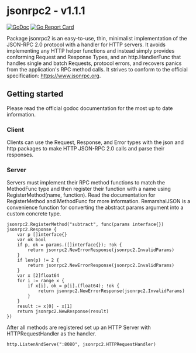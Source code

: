 # jsonrpc2 - v1.1.1
[![GoDoc](https://godoc.org/github.com/AdamSLevy/jsonrpc2?status.svg)](https://godoc.org/github.com/AdamSLevy/jsonrpc2)
[![Go Report Card](https://goreportcard.com/badge/github.com/AdamSLevy/jsonrpc2)](https://goreportcard.com/report/github.com/AdamSLevy/jsonrpc2)

Package jsonrpc2 is an easy-to-use, thin, minimalist implementation of the
JSON-RPC 2.0 protocol with a handler for HTTP servers. It avoids implementing
any HTTP helper functions and instead simply provides conforming Request and
Response Types, and an http.HandlerFunc that handles single and batch Requests,
protocol errors, and recovers panics from the application's RPC method calls.
It strives to conform to the official specification: https://www.jsonrpc.org.

## Getting started
Please read the official godoc documentation for the most up to date
information.

### Client

Clients can use the Request, Response, and Error types with the json and http
packages to make HTTP JSON-RPC 2.0 calls and parse their responses.

### Server

Servers must implement their RPC method functions to match the MethodFunc type
and then register their function with a name using RegisterMethod(name,
function). Read the documentation for RegisterMethod and MethodFunc for more
information. RemarshalJSON is a convenience function for converting the
abstract params argument into a custom concrete type.
```golang
jsonrpc2.RegisterMethod("subtract", func(params interface{}) jsonrpc2.Response {
	var p []interface{}
	var ok bool
	if p, ok = params.([]interface{}); !ok {
		return jsonrpc2.NewErrorResponse(jsonrpc2.InvalidParams)
	}
	if len(p) != 2 {
		return jsonrpc2.NewErrorResponse(jsonrpc2.InvalidParams)
	}
	var x [2]float64
	for i := range x {
		if x[i], ok = p[i].(float64); !ok {
			return jsonrpc2.NewErrorResponse(jsonrpc2.InvalidParams)
		}
	}
	result := x[0] - x[1]
	return jsonrpc2.NewResponse(result)
})
```
After all methods are registered set up an HTTP Server with HTTPRequestHandler
as the handler.
```golang
http.ListenAndServe(":8080", jsonrpc2.HTTPRequestHandler)
```
